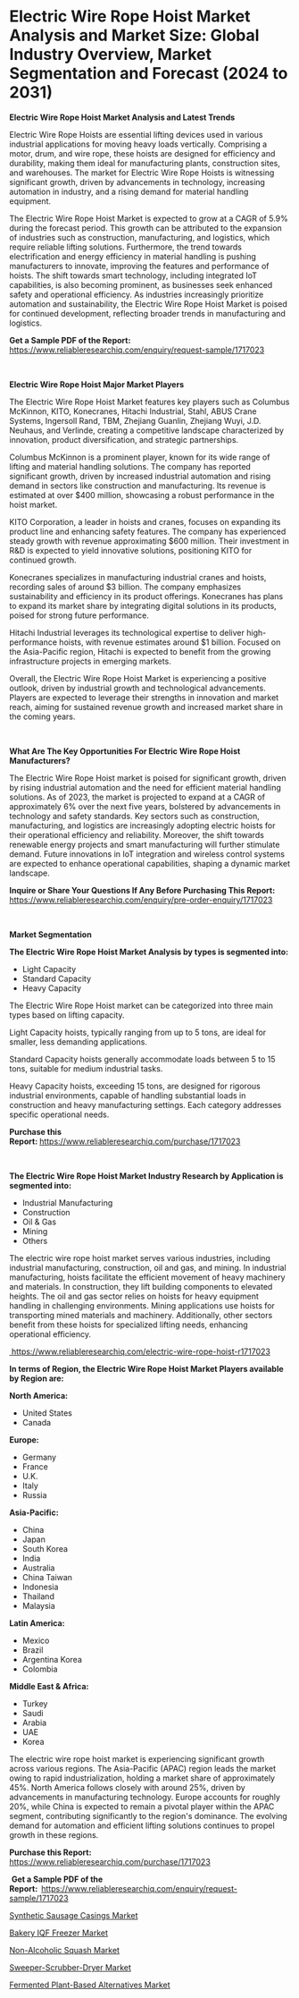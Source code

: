 <p><h1>Electric Wire Rope Hoist Market Analysis and Market Size: Global Industry Overview, Market Segmentation and Forecast (2024 to 2031)</h1></p><p><strong>Electric Wire Rope Hoist Market Analysis and Latest Trends</strong></p>
<p><p>Electric Wire Rope Hoists are essential lifting devices used in various industrial applications for moving heavy loads vertically. Comprising a motor, drum, and wire rope, these hoists are designed for efficiency and durability, making them ideal for manufacturing plants, construction sites, and warehouses. The market for Electric Wire Rope Hoists is witnessing significant growth, driven by advancements in technology, increasing automation in industry, and a rising demand for material handling equipment.</p><p>The Electric Wire Rope Hoist Market is expected to grow at a CAGR of 5.9% during the forecast period. This growth can be attributed to the expansion of industries such as construction, manufacturing, and logistics, which require reliable lifting solutions. Furthermore, the trend towards electrification and energy efficiency in material handling is pushing manufacturers to innovate, improving the features and performance of hoists. The shift towards smart technology, including integrated IoT capabilities, is also becoming prominent, as businesses seek enhanced safety and operational efficiency. As industries increasingly prioritize automation and sustainability, the Electric Wire Rope Hoist Market is poised for continued development, reflecting broader trends in manufacturing and logistics.</p></p>
<p><strong>Get a Sample PDF of the Report:&nbsp;</strong> <a href="https://www.reliableresearchiq.com/enquiry/request-sample/1717023?utm_campaign=1087&utm_medium=2&utm_source=Github&utm_content=ia&utm_term=10102024&utm_id=electric-wire-rope-hoist">https://www.reliableresearchiq.com/enquiry/request-sample/1717023</a></p>
<p>&nbsp;</p>
<p><strong>Electric Wire Rope Hoist Major Market Players</strong></p>
<p><p>The Electric Wire Rope Hoist Market features key players such as Columbus McKinnon, KITO, Konecranes, Hitachi Industrial, Stahl, ABUS Crane Systems, Ingersoll Rand, TBM, Zhejiang Guanlin, Zhejiang Wuyi, J.D. Neuhaus, and Verlinde, creating a competitive landscape characterized by innovation, product diversification, and strategic partnerships.</p><p>Columbus McKinnon is a prominent player, known for its wide range of lifting and material handling solutions. The company has reported significant growth, driven by increased industrial automation and rising demand in sectors like construction and manufacturing. Its revenue is estimated at over $400 million, showcasing a robust performance in the hoist market.</p><p>KITO Corporation, a leader in hoists and cranes, focuses on expanding its product line and enhancing safety features. The company has experienced steady growth with revenue approximating $600 million. Their investment in R&D is expected to yield innovative solutions, positioning KITO for continued growth.</p><p>Konecranes specializes in manufacturing industrial cranes and hoists, recording sales of around $3 billion. The company emphasizes sustainability and efficiency in its product offerings. Konecranes has plans to expand its market share by integrating digital solutions in its products, poised for strong future performance.</p><p>Hitachi Industrial leverages its technological expertise to deliver high-performance hoists, with revenue estimates around $1 billion. Focused on the Asia-Pacific region, Hitachi is expected to benefit from the growing infrastructure projects in emerging markets.</p><p>Overall, the Electric Wire Rope Hoist Market is experiencing a positive outlook, driven by industrial growth and technological advancements. Players are expected to leverage their strengths in innovation and market reach, aiming for sustained revenue growth and increased market share in the coming years.</p></p>
<p>&nbsp;</p>
<p><strong>What Are The Key Opportunities For Electric Wire Rope Hoist Manufacturers?</strong></p>
<p><p>The Electric Wire Rope Hoist market is poised for significant growth, driven by rising industrial automation and the need for efficient material handling solutions. As of 2023, the market is projected to expand at a CAGR of approximately 6% over the next five years, bolstered by advancements in technology and safety standards. Key sectors such as construction, manufacturing, and logistics are increasingly adopting electric hoists for their operational efficiency and reliability. Moreover, the shift towards renewable energy projects and smart manufacturing will further stimulate demand. Future innovations in IoT integration and wireless control systems are expected to enhance operational capabilities, shaping a dynamic market landscape.</p></p>
<p><strong>Inquire or Share Your Questions If Any Before Purchasing This Report:</strong> <a href="https://www.reliableresearchiq.com/enquiry/pre-order-enquiry/1717023?utm_campaign=1087&utm_medium=2&utm_source=Github&utm_content=ia&utm_term=10102024&utm_id=electric-wire-rope-hoist">https://www.reliableresearchiq.com/enquiry/pre-order-enquiry/1717023</a></p>
<p>&nbsp;</p>
<p><strong>Market Segmentation</strong></p>
<p><strong>The Electric Wire Rope Hoist Market Analysis by types is segmented into:</strong></p>
<p><ul><li>Light Capacity</li><li>Standard Capacity</li><li>Heavy Capacity</li></ul></p>
<p><p>The Electric Wire Rope Hoist market can be categorized into three main types based on lifting capacity. </p><p>Light Capacity hoists, typically ranging from up to 5 tons, are ideal for smaller, less demanding applications. </p><p>Standard Capacity hoists generally accommodate loads between 5 to 15 tons, suitable for medium industrial tasks. </p><p>Heavy Capacity hoists, exceeding 15 tons, are designed for rigorous industrial environments, capable of handling substantial loads in construction and heavy manufacturing settings. Each category addresses specific operational needs.</p></p>
<p><strong>Purchase this Report:&nbsp;</strong><a href="https://www.reliableresearchiq.com/purchase/1717023?utm_campaign=1087&utm_medium=2&utm_source=Github&utm_content=ia&utm_term=10102024&utm_id=electric-wire-rope-hoist">https://www.reliableresearchiq.com/purchase/1717023</a></p>
<p>&nbsp;</p>
<p><strong>The Electric Wire Rope Hoist Market Industry Research by Application is segmented into:</strong></p>
<p><ul><li>Industrial Manufacturing</li><li>Construction</li><li>Oil & Gas</li><li>Mining</li><li>Others</li></ul></p>
<p><p>The electric wire rope hoist market serves various industries, including industrial manufacturing, construction, oil and gas, and mining. In industrial manufacturing, hoists facilitate the efficient movement of heavy machinery and materials. In construction, they lift building components to elevated heights. The oil and gas sector relies on hoists for heavy equipment handling in challenging environments. Mining applications use hoists for transporting mined materials and machinery. Additionally, other sectors benefit from these hoists for specialized lifting needs, enhancing operational efficiency.</p></p>
<p><a href="https://www.reliableresearchiq.com/electric-wire-rope-hoist-r1717023?utm_campaign=1087&utm_medium=2&utm_source=Github&utm_content=ia&utm_term=10102024&utm_id=electric-wire-rope-hoist">&nbsp;https://www.reliableresearchiq.com/electric-wire-rope-hoist-r1717023</a></p>
<p><strong>In terms of Region, the Electric Wire Rope Hoist Market Players available by Region are:</strong></p>
<p>
    <p> <strong> North America: </strong>
        <ul>
            <li>United States</li>
            <li>Canada</li>
        </ul>
        </p> 
    <p> <strong> Europe: </strong>
        <ul>
            <li>Germany</li>
            <li>France</li>
            <li>U.K.</li>
            <li>Italy</li>
            <li>Russia</li>
        </ul>
        </p> 
    <p> <strong> Asia-Pacific: </strong>
        <ul>
            <li>China</li>
            <li>Japan</li>
            <li>South Korea</li>
            <li>India</li>
            <li>Australia</li>
            <li>China Taiwan</li>
            <li>Indonesia</li>
            <li>Thailand</li>
            <li>Malaysia</li>
        </ul>
        </p> 
    <p> <strong> Latin America: </strong>
        <ul>
            <li>Mexico</li>
            <li>Brazil</li>
            <li>Argentina Korea</li>
            <li>Colombia</li>
        </ul>
        </p> 
    <p> <strong> Middle East & Africa: </strong>
        <ul>
            <li>Turkey</li>
            <li>Saudi</li>
            <li>Arabia</li>
            <li>UAE</li>
            <li>Korea</li>
        </ul>
    </p>
    </p>
<p><p>The electric wire rope hoist market is experiencing significant growth across various regions. The Asia-Pacific (APAC) region leads the market owing to rapid industrialization, holding a market share of approximately 45%. North America follows closely with around 25%, driven by advancements in manufacturing technology. Europe accounts for roughly 20%, while China is expected to remain a pivotal player within the APAC segment, contributing significantly to the region's dominance. The evolving demand for automation and efficient lifting solutions continues to propel growth in these regions.</p></p>
<p><strong>Purchase this Report: </strong><a href="https://www.reliableresearchiq.com/purchase/1717023?utm_campaign=1087&utm_medium=2&utm_source=Github&utm_content=ia&utm_term=10102024&utm_id=electric-wire-rope-hoist">https://www.reliableresearchiq.com/purchase/1717023</a></p>
<p>&nbsp;<strong>Get a Sample PDF of the Report:&nbsp;&nbsp;</strong><a href="https://www.reliableresearchiq.com/enquiry/request-sample/1717023?utm_campaign=1087&utm_medium=2&utm_source=Github&utm_content=ia&utm_term=10102024&utm_id=electric-wire-rope-hoist">https://www.reliableresearchiq.com/enquiry/request-sample/1717023</a></p>
<p><strong></strong></p>
<p><p><a href="https://github.com/loftinirkaakcsu/Market-Research-Report-List-1/blob/main/synthetic-sausage-casings-market.md?utm_campaign=1087&utm_medium=2&utm_source=Github&utm_content=ia&utm_term=10102024&utm_id=electric-wire-rope-hoist">Synthetic Sausage Casings Market</a></p><p><a href="https://www.linkedin.com/pulse/future-ready-strategic-insights-global-bakery-iqf-freezer-market-88ogc?utm_campaign=1087&utm_medium=2&utm_source=Github&utm_content=ia&utm_term=10102024&utm_id=electric-wire-rope-hoist">Bakery IQF Freezer Market</a></p><p><a href="https://issuu.com/reportprime-2/docs/non-alcoholic-squash-market-size-20_25b104784369b3?utm_campaign=1087&utm_medium=2&utm_source=Github&utm_content=ia&utm_term=10102024&utm_id=electric-wire-rope-hoist">Non-Alcoholic Squash Market</a></p><p><a href="https://github.com/karinema76/Market-Research-Report-List-1/blob/main/sweeper-scrubber-dryer-market.md?utm_campaign=1087&utm_medium=2&utm_source=Github&utm_content=ia&utm_term=10102024&utm_id=electric-wire-rope-hoist">Sweeper-Scrubber-Dryer Market</a></p><p><a href="https://issuu.com/reportprime-2/docs/fermented-plant-based-alternatives-_ebf67fdcd454ff?utm_campaign=1087&utm_medium=2&utm_source=Github&utm_content=ia&utm_term=10102024&utm_id=electric-wire-rope-hoist">Fermented Plant-Based Alternatives Market</a></p></p>